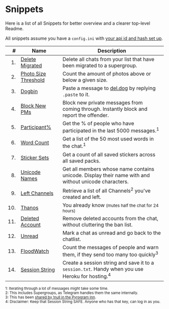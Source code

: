 # Snippets

Here is a list of all Snippets for better overview and a clearer top-level Readme.

All snippets assume you have a `config.ini` with [your api id and hash set up][API].

| # | Name | Description |
| --: | --- | --- |
| 1. | [Delete Migrated](delete_migrated.py) | Delete all chats from your list that have been migrated to a supergroup.
| 2. | [Photo Size Threshold](photo_threshold.py) | Count the amount of photos above or below a given size.
| 3. | [Dogbin](dogbin.py) | Paste a message to [del.dog](https://del.dog) by replying `.paste` to it.
| 4. | [Block New PMs](block_new_pm.py) | Block new private messages from coming through. Instantly block and report the offender.
| 5. | [Participant%](participant_percent.py) | Get the % of people who have participated in the last 5000 messages.<sup>1</sup>
| 6. | [Word Count](word_count.py) | Get a list of the 50 most used words in the chat.<sup>1</sup>
| 7. | [Sticker Sets](all_sets.py) | Get a count of all saved stickers across all saved packs.
| 8. | [Unicode Names](unicode.py) | Get all members whose name contains unicode. Display their name with and without unicode characters.
| 9. | [Left Channels](left_channels.py) | Retrieve a list of all Channels<sup>2</sup> you've created and left.
| 10. | [Thanos](thanos.py) | You already know <small>(mutes half the chat for 24 hours)</small>
| 11. | [Deleted Account](delete_deleted.py) | Remove deleted accounts from the chat, without cluttering the ban list.
| 12. | [Unread](unread.py) | Mark a chat as unread and go back to the chatlist.
| 13. | [FloodWatch](flood_watch.py) | Count the messages of people and warn them, if they send too many too quickly<sup>3</sup>
| 14. | [Session String](generate_session.py) | Create a session string and save it to a `session.txt`. Handy when you use Heroku for hosting.<sup>4</sup>

<sup>1: Iterating through a lot of messages might take some time.<br>
2: This includes Supergroups, as Telegram handles them the same internally.<br>
3: This has been [shared by !null in the Pyrogram Inn][FLOOD].<br>
4: Disclaimer: Keep that Session String SAFE. Anyone who has that key, can log in as you.<br>
</sup>

[API]: https://docs.pyrogram.org/intro/setup
[FLOOD]: https://t.me/PyrogramLounge/139704
